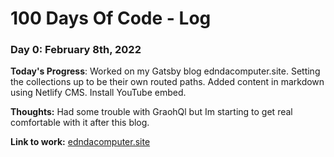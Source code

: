 # 100 Days Of Code - Log

### Day 0: February 8th, 2022 


**Today's Progress**: Worked on my Gatsby blog edndacomputer.site. Setting the collections up to be their own routed paths. Added content in markdown using Netlify CMS. Install YouTube embed.

**Thoughts:** Had some trouble with GraohQl but Im starting to get real comfortable with it after this blog.

**Link to work:** [edndacomputer.site](http://edndacomputer.site)

